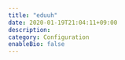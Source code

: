 ```yaml
---
title: "eduuh"
date: 2020-01-19T21:04:11+09:00
description:   
category: Configuration
enableBio: false
---
```

